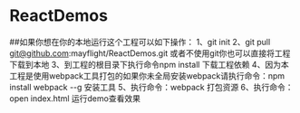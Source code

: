 # ReactDemos
##如果你想在你的本地运行这个工程可以如下操作：
1、git init
2、git pull git@github.com:mayflight/ReactDemos.git
或者不使用git你也可以直接将工程下载到本地
3、到工程的根目录下执行命令npm install 下载工程依赖
4、因为本工程是使用webpack工具打包的如果你未全局安装webpack请执行命令：npm install webpack --g 安装工具
5、执行命令：webpack 打包资源
6、执行命令：open index.html 运行demo查看效果
